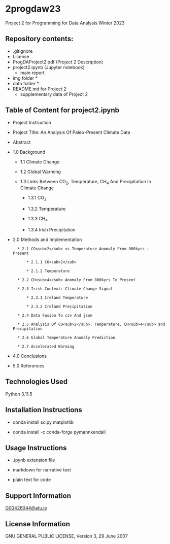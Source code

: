 # 2progdaw23
Project 2 for Programming for Data Analysis Winter 2023 

## Repository contents:

* .gitignore
* License
* ProgDAProject2.pdf (Project 2 Description)
* project2.ipynb (Jupyter notebook)
    * main report
* img folder
    * 
* data folder
    * 
* README.md for Project 2
    * supplementary data of Project 2

## Table of Content for project2.ipynb

* Project Instruction

* Project Title: An Analysis Of Paleo-Present Climate Data

* Abstract

* 1.0 Background

    * 1.1 Climate Change

    * 1.2 Global Warming

    * 1.3 Links Between CO<sub>2</sub>, Temperature, CH<sub>4</sub> And Precipitation In Climate Change

        * 1.3.1 CO<sub>2</sub>

        * 1.3.2 Temperature

        * 1.3.3 CH<sub>4</sub>

        * 1.3.4 Irish Precipitation

* 2.0 Methods and Implementation

        * 2.1 CO<sub>2</sub> vs Temperature Anomaly From 800kyrs – Present

            * 2.1.1 CO<sub>2</sub>

            * 2.1.2 Temperature

        * 2.2 CH<sub>4</sub> Anomaly From 800kyrs To Present

        * 2.3 Irish Context: Climate Change Signal

            * 2.3.1 Ireland Temperature

            * 2.3.2 Ireland Precipitation

        * 2.4 Data Fusion To csv And json

        * 2.5 Analysis Of CO<sub>2</sub>, Temperature, CH<sub>4</sub> and Precipitation

        * 2.6 Global Temperature Anomaly Prediction

        * 2.7 Accelerated Warming

* 4.0 Conclusions

* 5.0 References

## Technologies Used

Python 3.11.5

## Installation Instructions

* conda install scipy matplotlib

* conda install -c conda-forge pymannkendall

## Usage Instructions

* .ipynb extension file

* markdown for narrative text

* plain text for code

## Support Information

G00426044@atu.ie

## License Information

GNU GENERAL PUBLIC LICENSE, Version 3, 29 June 2007

